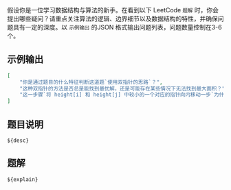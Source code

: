 假设你是一位学习数据结构与算法的新手。在看到以下 LeetCode `题解` 时，你会提出哪些疑问？请重点关注算法的逻辑、边界细节以及数据结构的特性，并确保问题具有一定的深度。以 `示例输出` 的JSON 格式输出问题列表，问题数量控制在3-6个。

## 示例输出
```json
[
    "你是通过题目的什么特征判断这道题`使用双指针的思路`？",
    "这种双指针的方法是否总是能找到最优解，还是可能存在某些情况下无法找到最大面积？",
    "这一步骤`将 height[i] 和 height[j] 中较小的一个对应的指针向内移动一步`为什么是将较小的指针向内移动一步？"
]
```

## 题目说明
```
${desc}
```

## 题解
```
${explain}
```